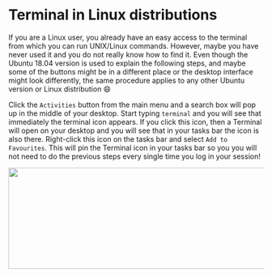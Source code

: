 # Terminal in Linux distributions 

If you are a Linux user, you already have an easy access to the terminal
from which you can run UNIX/Linux commands. However, maybe 
you have never used it and you do not really know how to find it. Even though the Ubuntu 18.04 version is used to explain 
the following steps, and maybe some of the buttons might be in a different place or 
the desktop interface might look differently, the same procedure applies to any other Ubuntu version or
Linux distribution :smile:

Click the `Activities` button from the main menu and a search box will pop up 
in the middle of your desktop. Start typing `terminal` and you will see that immediately 
the terminal icon appears. If you click this icon, then a Terminal will open on
your desktop and you will see that in your tasks bar 
the icon is also there. Right-click this icon on the tasks bar and select 
`Add to Favourites`. This will pin the Terminal icon in your tasks bar so you 
you will not need to do the previous steps every single time you log in your session!

<p align="center">
  <img width="900" height="200" src="https://github.com/sabifo4/II_SRUK_Scientific_Computing/blob/master/figs/04_Linuxsteps.png">
</p>
